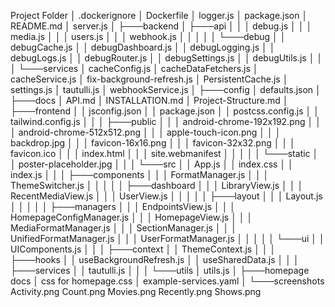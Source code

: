Project Folder
│   .dockerignore
│   Dockerfile
│   logger.js
│   package.json
│   README.md
│   server.js
│
├───backend
│   ├───api
│   │   │   debug.js
│   │   │   media.js
│   │   │   users.js
│   │   │   webhook.js
│   │   │
│   │   └───debug
│   │           debugCache.js
│   │           debugDashboard.js
│   │           debugLogging.js
│   │           debugLogs.js
│   │           debugRouter.js
│   │           debugSettings.js
│   │           debugUtils.js
│   │
│   └───services
│           cacheConfig.js
│           cacheDataFetchers.js
│           cacheService.js
│           fix-background-refresh.js
│           PersistentCache.js
│           settings.js
│           tautulli.js
│           webhookService.js
│
├───config
│       defaults.json
│
├───docs
│       API.md
│       INSTALLATION.md
│       Project-Structure.md
│
├───frontend
│   │   jsconfig.json
│   │   package.json
│   │   postcss.config.js
│   │   tailwind.config.js
│   │
│   ├───public
│   │   │   android-chrome-192x192.png
│   │   │   android-chrome-512x512.png
│   │   │   apple-touch-icon.png
│   │   │   backdrop.jpg
│   │   │   favicon-16x16.png
│   │   │   favicon-32x32.png
│   │   │   favicon.ico
│   │   │   index.html
│   │   │   site.webmanifest
│   │   │
│   │   └───static
│   │           poster-placeholder.jpg
│   │
│   └───src
│       │   App.js
│       │   index.css
│       │   index.js
│       │
│       ├───components
│       │   │   FormatManager.js
│       │   │   ThemeSwitcher.js
│       │   │
│       │   ├───dashboard
│       │   │       LibraryView.js
│       │   │       RecentMediaView.js
│       │   │       UserView.js
│       │   │
│       │   ├───layout
│       │   │       Layout.js
│       │   │
│       │   ├───managers
│       │   │       EndpointsView.js
│       │   │       HomepageConfigManager.js
│       │   │       HomepageView.js
│       │   │       MediaFormatManager.js
│       │   │       SectionManager.js
│       │   │       UnifiedFormatManager.js
│       │   │       UserFormatManager.js
│       │   │
│       │   └───ui
│       │           UIComponents.js
│       │
│       ├───context
│       │       ThemeContext.js
│       │
│       ├───hooks
│       │       useBackgroundRefresh.js
│       │       useSharedData.js
│       │
│       ├───services
│       │       tautulli.js
│       │
│       └───utils
│               utils.js
│
├───homepage docs
│       css for homepage.css
│       example-services.yaml
│
└───screenshots
        Activity.png
        Count.png
        Movies.png
        Recently.png
        Shows.png